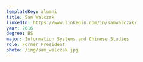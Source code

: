 ```yaml
---
templateKey: alumni
title: Sam Walczak
linkedIn: https://www.linkedin.com/in/samwalczak/
year: 2016
degree: BS
major: Information Systems and Chinese Studies
role: Former President
photo: /img/sam_walczak.jpg
---
```

